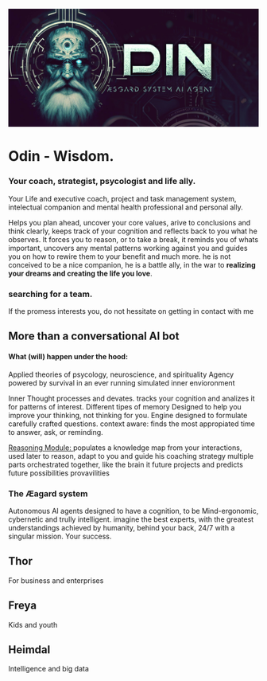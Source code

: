 ![](./OdincoverIG.jpg)
# Odin - Wisdom. 
### Your coach, strategist, psycologist and life ally.
Your Life and executive coach, project and task management system, intelectual companion and mental health professional and personal ally.

Helps you plan ahead, uncover your core values, arive to conclusions and think clearly, keeps track of your cognition and reflects back to you what he observes. It forces you to reason, or to take a break, it reminds you of whats important, uncovers any mental patterns working against you and guides you on how to rewire them to your benefit and much more.
he is not conceived to be a nice companion, he is a battle ally, in the war to **realizing your dreams and creating the life you love**.

### searching for a team.
If the promess interests you, do not hessitate on getting in contact with me
## More than a conversational AI bot
#### What (will) happen under the hood:

Applied theories of psycology, neuroscience, and spirituality
Agency powered by survival in an ever running simulated inner envioronment

Inner Thought processes and devates.
tracks your cognition and analizes it for patterns of interest.
Different tipes of memory
Designed to help you improve your thinking, not thinking for you.
Engine designed to formulate carefully crafted questions.
context aware: finds the most appropiated time to answer, ask, or reminding.

[Reasoning Module: ](./Reasoning_Engines/reasoning.md)populates a knowledge map from your interactions, used later to reason, adapt to you and guide his coaching strategy
multiple parts orchestrated together, like the brain
it future projects and predicts future possibilities provavilities

### The Æagard system
Autonomous AI agents designed to have a cognition, to be Mind-ergonomic, cybernetic and trully intelligent. 
imagine the best experts, with the greatest understandings achieved by humanity, behind your back, 24/7 with a singular mission. Your success.
## Thor
For business and enterprises

## Freya 
Kids and youth

## Heimdal
Intelligence and big data

